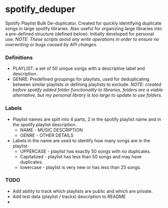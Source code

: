 # spotify_deduper
Spotify Playlist Bulk De-duplicator. Created for quickly identifying duplicate
songs in large spotify libraries. Also useful for organizing large libraries 
into a pre-defined structure (defined below). Initially developed for personal
use. *NOTE: These scripts avoid any write operations in order to ensure no 
overwriting or bugs caused by API changes.*

### Definitions
- PLAYLIST: a set of 50 unique songs with a descriptive label and description.
- GENRE: Predefined groupings for playlists, used for deduplicating between
similar playlists or defining playlists to exclude.
*NOTE: created before spotify added folder functionality to libraries, 
folders are a viable alternative, but my personal library is too large to 
update to use folders.*


### Labels
- Playlist names are split into 4 parts, 2 in the spotify playlist name and 
in the spotify playlist description. 
    - NAME - MUSIC DESCRIPTION
    - GENRE - OTHER DETAILS
- Labels in the name are used to identify how many songs are in the playlist. 
    - UPPERCASE - playlist has exactly 50 songs with no duplicates.
    - Capitalized - playlist has less than 50 songs and may have duplicates.
    - lowercase - playlist is very new or has less than 25 songs.

### TODO
- Add ability to track which playlists are public and which are private.
- Add test data (playlist / tracks) description to README
- 